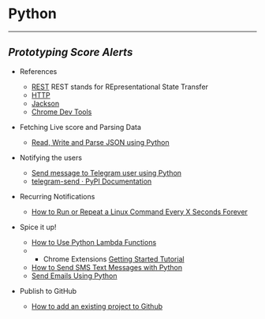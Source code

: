 # Python
---
## _Prototyping Score Alerts_

+ References
  * [REST](https://learn.crio.do/home/me/ME_REST.d)
    REST stands for REpresentational State Transfer
  * [HTTP](https://learn.crio.do/home/me/ME_HTTP.md)
  * [Jackson](https://pypi.org/project/JackSON/.md)
  * [Chrome Dev Tools](https://www.bitdegree.org/learn/chrome-developer-tools)
 
+ Fetching Live score and Parsing Data
  * [Read, Write and Parse JSON using Python](https://www.geeksforgeeks.org/read-write-and-parse-json-using-python/)

+ Notifying the users
  * [Send message to Telegram user using Python](https://www.geeksforgeeks.org/send-message-to-telegram-user-using-python/)
  * [telegram-send · PyPI Documentation](https://pypi.org/project/telegram-send/)
  
+ Recurring Notifications
  * [How to Run or Repeat a Linux Command Every X Seconds Forever](https://www.tecmint.com/run-repeat-linux-command-every-x-seconds/)

+ Spice it up!
  * [How to Use Python Lambda Functions](https://realpython.com/python-lambda/)
  * + Chrome Extensions [Getting Started Tutorial](https://developer.chrome.com/extensions/getstarted)
  * [How to Send SMS Text Messages with Python](https://www.fullstackpython.com/blog/send-sms-text-messages-python.html)
  * [Send Emails Using Python](https://www.freecodecamp.org/news/send-emails-using-code-4fcea9df63f/)

+ Publish to GitHub
  * [How to add an existing project to Github](https://medium.com/@soufianerafik/how-to-add-a-local-project-to-github-on-macos-94a64659612b)

